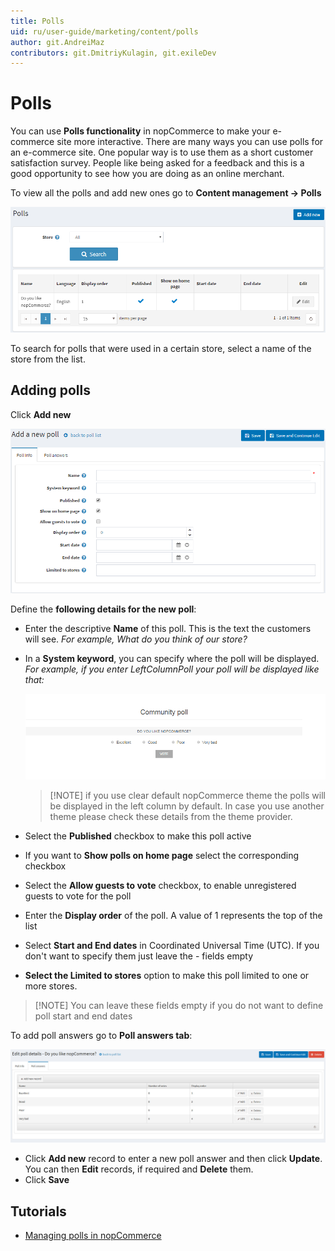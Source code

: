 ```yaml
---
title: Polls
uid: ru/user-guide/marketing/content/polls
author: git.AndreiMaz
contributors: git.DmitriyKulagin, git.exileDev
---
```


# Polls

You can use **Polls functionality** in nopCommerce to make your e-commerce site more interactive. There are many ways you can use polls for an e-commerce site. One popular way is to use them as a short customer satisfaction survey. People like being asked for a feedback and this is a good opportunity to see how you are doing as an online merchant.

To view all the polls and add new ones go to **Content management → Polls**

![p1](_static/polls/polls_1.png)

To search for polls that were used in a certain store, select a name of the store from the list.

## Adding polls

Click **Add new**

![p2](_static/polls/polls_2.png)

Define the **following details for the new poll**:

- Enter the descriptive **Name** of this poll. This is the text the customers will see. *For example, What do you think of our store?*
- In a **System keyword**, you can specify where the poll will be displayed. *For example, if you enter LeftColumnPoll your poll will be displayed like that:*

  ![p3](_static/polls/polls_3.png)

  > [!NOTE] if you use clear default nopCommerce theme the polls will be displayed in the left column by default. In case you use another theme please check these details from the theme provider.

- Select the **Published** checkbox to make  this poll active
- If you want to **Show polls on home page** select the corresponding checkbox
- Select the **Allow guests to vote** checkbox, to enable unregistered guests to vote for the poll
- Enter the **Display order** of the poll. A value of 1 represents the top of the list
- Select **Start and End dates** in Coordinated Universal Time (UTC). If you don't want to specify them just leave the  - fields empty
- **Select the Limited to stores** option to make this poll limited to one or more stores.

> [!NOTE] You can leave these fields empty if you do not want to define poll start and end dates

To add poll answers go to **Poll answers tab**:

![Poll answers tab](_static/polls/polls_4.jpg)

- Click **Add new** record to enter a new poll answer and then click **Update**. You can then **Edit** records, if required and **Delete** them.
- Click **Save**

## Tutorials

- [Managing polls in nopCommerce](https://www.youtube.com/watch?v=RJP45cUhuZQ)

